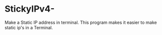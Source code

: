 # StickyIPv4-
Make a Static IP address in terminal. This program makes it easier to make static ip's in a Terminal.

